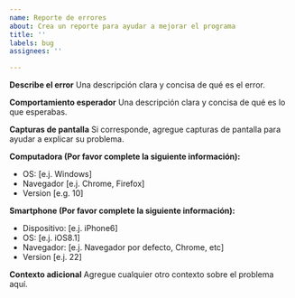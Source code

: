 ```yaml
---
name: Reporte de errores
about: Crea un reporte para ayudar a mejorar el programa
title: ''
labels: bug
assignees: ''

---
```


**Describe el error**
Una descripción clara y concisa de qué es el error.

**Comportamiento esperador**
Una descripción clara y concisa de qué es lo que esperabas.

**Capturas de pantalla**
Si corresponde, agregue capturas de pantalla para ayudar a explicar su problema.

**Computadora (Por favor complete la siguiente información):**
 - OS: [e.j. Windows]
 - Navegador [e.j. Chrome, Firefox]
 - Version [e.g. 10]

**Smartphone (Por favor complete la siguiente información):**
 - Dispositivo: [e.j. iPhone6]
 - OS: [e.j. iOS8.1]
 - Navegador: [e.j. Navegador por defecto, Chrome, etc]
 - Version [e.j. 22]

**Contexto adicional**
Agregue cualquier otro contexto sobre el problema aquí.
